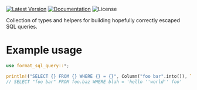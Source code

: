 [![Latest Version]][crates.io] [![Documentation]][docs.rs] ![License]

Collection of types and helpers for building hopefully correctly escaped SQL queries.

Example usage
=============

```rust
use format_sql_query::*;

println!("SELECT {} FROM {} WHERE {} = {}", Column("foo bar".into()), Table::with_schema("foo", "baz"), Column("blah".into()), QuotedData("hello 'world' foo"));
// SELECT "foo bar" FROM foo.baz WHERE blah = 'hello ''world'' foo'
```

[crates.io]: https://crates.io/crates/format-sql-query
[Latest Version]: https://img.shields.io/crates/v/format-sql-query.svg
[Documentation]: https://docs.rs/format-sql-query/badge.svg
[docs.rs]: https://docs.rs/format-sql-query
[License]: https://img.shields.io/crates/l/format-sql-query.svg
